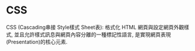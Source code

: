 # CSS

CSS (Cascading串接 Style樣式 Sheet表): 格式化 HTML 網頁與設定網頁外觀樣式,
並且允許樣式訊息與網頁內容分離的一種標記性語言, 是實現網頁表現(Presentation)的核心元素.